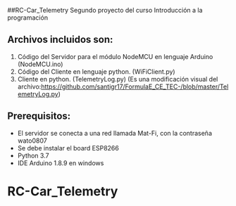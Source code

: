 ##RC-Car_Telemetry
Segundo proyecto del curso Introducción a la programación 
## Archivos incluidos son:
1. Código del Servidor para el módulo NodeMCU en lenguaje Arduino (NodeMCU.ino)
2. Código del Cliente en lenguaje python. (WiFiClient.py)
3. Cliente en python. (TelemetryLog.py) (Es una modificación visual del archivo:https://github.com/santigr17/FormulaE_CE_TEC-/blob/master/TelemetryLog.py)
## Prerequisitos:
* El servidor se conecta a una red llamada Mat-Fi, con la contraseña wato0807
* Se debe instalar el board ESP8266
* Python 3.7
* IDE Arduino 1.8.9 en windows

# RC-Car_Telemetry
